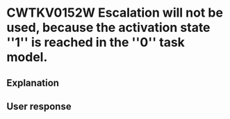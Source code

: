 # CWTKV0152W Escalation will not be used, because the activation state ''1'' is reached in the ''0'' task model.

## Explanation

## User response